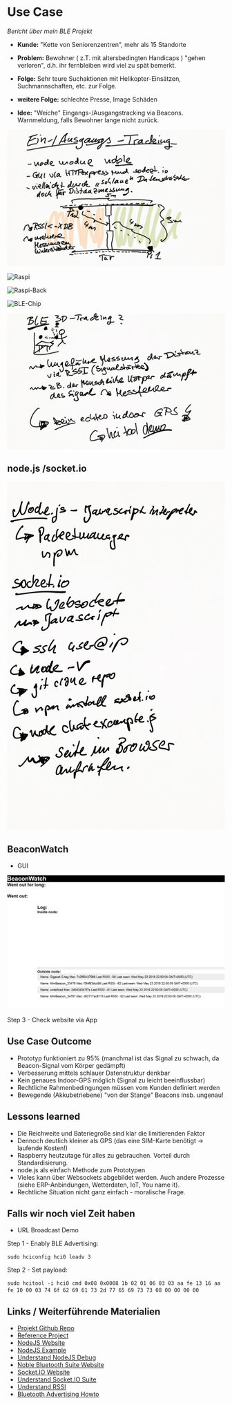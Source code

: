 ﻿# Use Case 

_Bericht über mein BLE Projekt_

* __Kunde:__ "Kette von Seniorenzentren", mehr als 15 Standorte

* __Problem:__ Bewohner ( z.T. mit altersbedingten Handicaps ) "gehen verloren", d.h. ihr fernbleiben wird viel zu spät bemerkt.

* __Folge:__ Sehr teure Suchaktionen mit Helikopter-Einsätzen, Suchmannschaften, etc. zur Folge.

* __weitere Folge:__ schlechte Presse, Image Schäden

* __Idee:__ "Weiche" Eingangs-/Ausgangstracking via Beacons. Warnmeldung, falls Bewohner lange nicht zurück.

![Beacon-Tracking 1](Bilder/3_Real-World-Projekt.png)

![Raspi](https://upload.wikimedia.org/wikipedia/commons/3/31/Raspberry_Pi_2_Model_B_v1.1_top_new_%28bg_cut_out%29.jpg)

![Raspi-Back](http://raspi.tv/wp-content/uploads/2016/02/Pi3B-underside-wifi_700.jpg)

![BLE-Chip](http://www.wirelesshack.org/wp-content/uploads/2016/03/Raspberry-Pi-3-Overview-WiFi-and-Bluetooth-chip.jpg)

![Beacon-Tracking 2](Bilder/4_Outcome-Projekt.png)

## node.js /socket.io

![Beacon-Tracking-Outcome](Bilder/5_Handson_Node.png)

## BeaconWatch

* GUI

![BeaconWatch](Bilder/5_BeaconWatch.PNG)

Step 3 - Check website via App

## Use Case Outcome

* Prototyp funktioniert zu 95% (manchmal ist das Signal zu schwach, da Beacon-Signal vom Körper gedämpft)
* Verbesserung mittels schlauer Datenstruktur denkbar
* Kein genaues Indoor-GPS möglich (Signal zu leicht beeinflussbar)
* Rechtliche Rahmenbedingungen müssen vom Kunden definiert werden
* Bewegende (Akkubetriebene) "von der Stange" Beacons insb. ungenau!

## Lessons learned

* Die Reichweite und Bateriegroße sind klar die limitierenden Faktor
* Dennoch deutlich kleiner als GPS (das eine SIM-Karte benötigt -> laufende Kosten!)
* Raspberry heutzutage für alles zu gebrauchen. Vorteil durch Standardisierung.
* node.js als einfach Methode zum Prototypen
* Vieles kann über Websockets abgebildet werden. Auch andere Prozesse (siehe ERP-Anbindungen, Wetterdaten, IoT, You name it).
* Rechtliche Situation nicht ganz einfach - moralische Frage.

## Falls wir noch viel Zeit haben

* URL Broadcast Demo

Step 1 - Enably BLE Advertising:
```
sudo hciconfig hci0 leadv 3
```

Step 2 - Set payload:
```
sudo hcitool -i hci0 cmd 0x08 0x0008 1b 02 01 06 03 03 aa fe 13 16 aa fe 10 00 03 74 6f 62 69 61 73 2d 77 65 69 73 73 08 00 00 00 00
```

## Links / Weiterführende Materialien

* [Projekt Github Repo](https://github.com/tobiasweede/BeaconWatch)
* [Reference Project](https://blog.truthlabs.com/beacon-tracking-with-node-js-and-raspberry-pi-794afa880318)
* [NodeJS Website](https://nodejs.org/)
* [NodeJS Example](https://www.nodebeginner.org/#hello-world)
* [Understand NodeJS Debug](https://www.npmjs.com/package/debug)
* [Noble Bluetooth Suite Website](https://github.com/sandeepmistry/noble)
* [Socket.IO Website](https://socket.io/)
* [Understand Socket.IO Suite](http://www.programwitherik.com/socket-io-tutorial-with-node-js-and-express/)
* [Understand RSSI](https://blog.bluetooth.com/proximity-and-rssi/)
* [Bluetooth Advertising Howto](https://webgazer.org/update/tutorial/2016/03/16/raspberrypi-eddystone-url.html)
